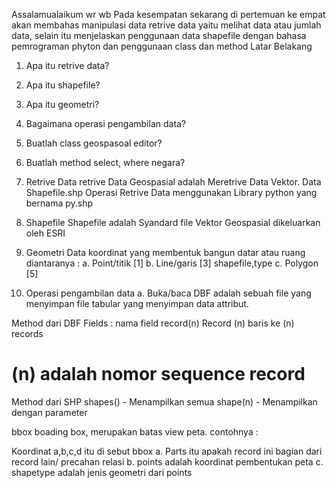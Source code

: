 Assalamualaikum wr wb
Pada kesempatan sekarang di pertemuan ke empat  akan membahas manipulasi data retrive data yaitu melihat data atau jumlah data, selain itu menjelaskan penggunaan data shapefile dengan bahasa pemrograman phyton dan penggunaan class dan method
Latar Belakang
1.	Apa itu retrive data?
2.	Apa itu shapefile?
3.	Apa itu geometri?
4.	Bagaimana operasi pengambilan data?
5.	Buatlah class geospasoal editor?
6.	Buatlah method select, where negara?

1.	Retrive Data
retrive Data Geospasial adalah Meretrive Data Vektor.
Data Shapefile.shp
Operasi Retrive Data menggunakan Library python yang bernama py.shp
2.	Shapefile
Shapefile adalah Syandard file
Vektor Geospasial dikeluarkan oleh ESRI
3.	Geometri
Data koordinat yang membentuk bangun datar atau ruang diantaranya :
a.	Point/titik [1]
b.	Line/garis [3] shapefile,type
c.	Polygon [5]
4.	Operasi pengambilan data
a.	Buka/baca
DBF adalah sebuah file yang menyimpan file tabular yang menyimpan data attribut.

Method dari DBF
Fields : nama field
record(n)
Record (n) baris ke (n) records
# (n) adalah nomor sequence record

Method dari SHP
shapes() - Menampilkan semua
shape(n) - Menampilkan dengan parameter

bbox
boading box, merupakan batas view peta.
contohnya :




Koordinat a,b,c,d itu di sebut bbox
a.	Parts itu apakah record ini bagian dari record lain/ precahan relasi
b.	points adalah koordinat pembentukan peta
c.	shapetype adalah jenis geometri dari points
